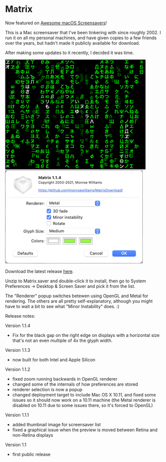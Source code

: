 # Matrix

Now featured on [Awesome macOS Screensavers](https://github.com/agarrharr/awesome-macos-screensavers)! 

This is a Mac screensaver that I've been tinkering with since roughly 2002. I run it on all my personal machines, and have given copies to a few friends over the years, but hadn't made it publicly available for download.

After making some updates to it recently, I decided it was time.

<img src="Matrix.png"><img src="Matrix-config.png"><br>

Download the latest release [here](https://github.com/monroewilliams/MatrixDownload/releases/download/1.1.4/Matrix.saver.zip).

Unzip to Matrix.saver and double-click it to install, then go to System Preferences -> Desktop & Screen Saver and pick it from the list. 

The "Renderer" popup switches betewen using OpenGL and Metal for rendering. The others are all pretty self-explanatory, although you might have to wait a bit to see what "Minor Instability" does. :)

Release notes:

Version 1.1.4
- Fix for the black gap on the right edge on displays with a horizontal size that's not an even multiple of 4x the glyph width.

Version 1.1.3
- now built for both Intel and Apple Silicon

Version 1.1.2
- fixed zoom running backwards in OpenGL renderer
- changed some of the internals of how preferences are stored
- renderer selection is now a popup
- changed deployment target to include Mac OS X 10.11, and fixed some issues so it should now work on a 10.11 machine (the Metal renderer is disabled on 10.11 due to some issues there, so it's forced to OpenGL)

Version 1.1.1
- added thumbnail image for screensaver list
- fixed a graphical issue when the preview is moved between Retina and non-Retina displays

Version 1.1
- first public release
